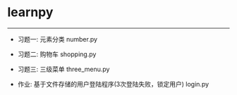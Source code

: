# learnpy
***

* 习题一: 元素分类
number.py

* 习题二: 购物车
shopping.py

* 习题三: 三级菜单
three_menu.py

* 作业: 基于文件存储的用户登陆程序(3次登陆失败，锁定用户)
login.py
